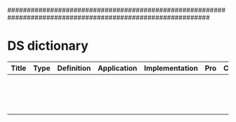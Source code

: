############################################################################################################
# DS dictionary
|    Title    |    Type     | Definition  | Application |Implementation|     Pro     |     Con     |   Problem?  |  Solution?  |
|:-----------:|:-----------:|-------------|-------------|--------------|-------------|-------------|-------------|-------------|
|             |             |             |             |              |             |             |             |             |
|             |             |             |             |              |             |             |             |             |
|             |             |             |             |              |             |             |             |             |
|             |             |             |             |              |             |             |             |             |
|             |             |             |             |              |             |             |             |             |
|             |             |             |             |              |             |             |             |             |
|             |             |             |             |              |             |             |             |             |
|             |             |             |             |              |             |             |             |             |
|             |             |             |             |              |             |             |             |             |
|             |             |             |             |              |             |             |             |             |
|             |             |             |             |              |             |             |             |             |
|             |             |             |             |              |             |             |             |             |
|             |             |             |             |              |             |             |             |             |
|             |             |             |             |              |             |             |             |             |
|             |             |             |             |              |             |             |             |             |
